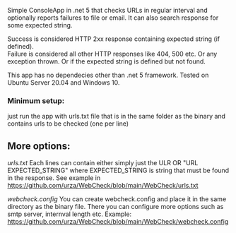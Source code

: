Simple ConsoleApp in .net 5 that checks URLs in regular interval and optionally reports failures to file or email. It can also search response for some expected string.

Success is considered HTTP 2xx response containing expected string (if defined).
<br/>Failure is considered all other HTTP responses like 404, 500 etc. Or any exception thrown. Or if the expected string is defined but not found.

This app has no dependecies other than .net 5 framework. Tested on Ubuntu Server 20.04 and Windows 10.
 
 ### Minimum setup:
 just run the app with urls.txt file that is in the same folder as the binary and contains urls to be checked (one per line)
 
 ## More options:
 *urls.txt*
 Each lines can contain either simply just the ULR OR "URL EXPECTED_STRING" where EXPECTED_STRING is string that must be found in the response.
 See example in https://github.com/urza/WebCheck/blob/main/WebCheck/urls.txt
 
 *webcheck.config*
 You can create webcheck.config and place it in the same directory as the binary file.
 There you can configure more options such as smtp server, internval length etc.
 Example: https://github.com/urza/WebCheck/blob/main/WebCheck/webcheck.config
